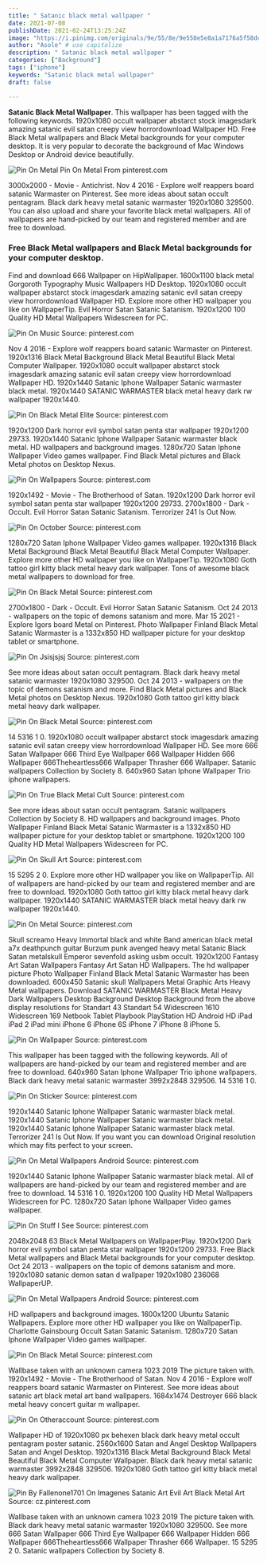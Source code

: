 ```yaml
---
title: " Satanic black metal wallpaper "
date: 2021-07-08
publishDate: 2021-02-24T13:25:24Z
image: "https://i.pinimg.com/originals/9e/55/8e/9e558e5e8a1a7176a5f58dc722b48cd2.jpg"
author: "Asole" # use capitalize
description: " Satanic black metal wallpaper "
categories: ["Background"]
tags: ["iphone"]
keywords: "Satanic black metal wallpaper"
draft: false

---
```



**Satanic Black Metal Wallpaper**. This wallpaper has been tagged with the following keywords. 1920x1080 occult wallpaper abstarct stock imagesdark amazing satanic evil satan creepy view horrordownload Wallpaper HD. Free Black Metal wallpapers and Black Metal backgrounds for your computer desktop. It is very popular to decorate the background of Mac Windows Desktop or Android device beautifully.

![Pin On Metal](https://i.pinimg.com/originals/14/e0/cd/14e0cd109e8637d379acdcd12684cd5c.png "Pin On Metal")
Pin On Metal From pinterest.com


3000x2000 - Movie - Antichrist. Nov 4 2016 - Explore wolf reappers board satanic Warmaster on Pinterest. See more ideas about satan occult pentagram. Black dark heavy metal satanic warmaster 1920x1080 329500. You can also upload and share your favorite black metal wallpapers. All of wallpapers are hand-picked by our team and registered member and are free to download.

### Free Black Metal wallpapers and Black Metal backgrounds for your computer desktop.

Find and download 666 Wallpaper on HipWallpaper. 1600x1100 black metal Gorgoroth Typography Music Wallpapers HD Desktop. 1920x1080 occult wallpaper abstarct stock imagesdark amazing satanic evil satan creepy view horrordownload Wallpaper HD. Explore more other HD wallpaper you like on WallpaperTip. Evil Horror Satan Satanic Satanism. 1920x1200 100 Quality HD Metal Wallpapers Widescreen for PC.


![Pin On Music](https://i.pinimg.com/736x/57/1e/1f/571e1f32f8762996c576d4012d6381c7.jpg "Pin On Music")
Source: pinterest.com

Nov 4 2016 - Explore wolf reappers board satanic Warmaster on Pinterest. 1920x1316 Black Metal Background Black Metal Beautiful Black Metal Computer Wallpaper. 1920x1080 occult wallpaper abstarct stock imagesdark amazing satanic evil satan creepy view horrordownload Wallpaper HD. 1920x1440 Satanic Iphone Wallpaper Satanic warmaster black metal. 1920x1440 SATANIC WARMASTER black metal heavy dark rw wallpaper 1920x1440.

![Pin On Black Metal Elite](https://i.pinimg.com/originals/4f/c6/4d/4fc64d9e271cb9fcada78254307a6ed3.png "Pin On Black Metal Elite")
Source: pinterest.com

1920x1200 Dark horror evil symbol satan penta star wallpaper 1920x1200 29733. 1920x1440 Satanic Iphone Wallpaper Satanic warmaster black metal. HD wallpapers and background images. 1280x720 Satan Iphone Wallpaper Video games wallpaper. Find Black Metal pictures and Black Metal photos on Desktop Nexus.

![Pin On Wallpapers](https://i.pinimg.com/474x/f7/e6/d7/f7e6d72cb300fc5cf47860e2ef1d76ec.jpg "Pin On Wallpapers")
Source: pinterest.com

1920x1492 - Movie - The Brotherhood of Satan. 1920x1200 Dark horror evil symbol satan penta star wallpaper 1920x1200 29733. 2700x1800 - Dark - Occult. Evil Horror Satan Satanic Satanism. Terrorizer 241 Is Out Now.

![Pin On October](https://i.pinimg.com/originals/42/4e/54/424e547bfbc3d6e3c548e3bcd5ec43dd.jpg "Pin On October")
Source: pinterest.com

1280x720 Satan Iphone Wallpaper Video games wallpaper. 1920x1316 Black Metal Background Black Metal Beautiful Black Metal Computer Wallpaper. Explore more other HD wallpaper you like on WallpaperTip. 1920x1080 Goth tattoo girl kitty black metal heavy dark wallpaper. Tons of awesome black metal wallpapers to download for free.

![Pin On Black Metal](https://i.pinimg.com/originals/92/13/42/9213425ed20579200076ff63d7c228cb.jpg "Pin On Black Metal")
Source: pinterest.com

2700x1800 - Dark - Occult. Evil Horror Satan Satanic Satanism. Oct 24 2013 - wallpapers on the topic of demons satanism and more. Mar 15 2021 - Explore Igors board Metal on Pinterest. Photo Wallpaper Finland Black Metal Satanic Warmaster is a 1332x850 HD wallpaper picture for your desktop tablet or smartphone.

![Pin On Jsisjsjsj](https://i.pinimg.com/736x/3e/6d/14/3e6d145c08a3a4b76ec76fb6771e4915.jpg "Pin On Jsisjsjsj")
Source: pinterest.com

See more ideas about satan occult pentagram. Black dark heavy metal satanic warmaster 1920x1080 329500. Oct 24 2013 - wallpapers on the topic of demons satanism and more. Find Black Metal pictures and Black Metal photos on Desktop Nexus. 1920x1080 Goth tattoo girl kitty black metal heavy dark wallpaper.

![Pin On Black Metal](https://i.pinimg.com/474x/a4/cc/ec/a4ccec17bd0bc3dc47914bd01221dcfc.jpg "Pin On Black Metal")
Source: pinterest.com

14 5316 1 0. 1920x1080 occult wallpaper abstarct stock imagesdark amazing satanic evil satan creepy view horrordownload Wallpaper HD. See more 666 Satan Wallpaper 666 Third Eye Wallpaper 666 Wallpaper Hidden 666 Wallpaper 666Theheartless666 Wallpaper Thrasher 666 Wallpaper. Satanic wallpapers Collection by Society 8. 640x960 Satan Iphone Wallpaper Trio iphone wallpapers.

![Pin On True Black Metal Cult](https://i.pinimg.com/originals/73/32/3d/73323d97ea1e921ed7be52b6ab506869.png "Pin On True Black Metal Cult")
Source: pinterest.com

See more ideas about satan occult pentagram. Satanic wallpapers Collection by Society 8. HD wallpapers and background images. Photo Wallpaper Finland Black Metal Satanic Warmaster is a 1332x850 HD wallpaper picture for your desktop tablet or smartphone. 1920x1200 100 Quality HD Metal Wallpapers Widescreen for PC.

![Pin On Skull Art](https://i.pinimg.com/474x/90/5a/4a/905a4a7246585d4f0cd474a20a730d30.jpg "Pin On Skull Art")
Source: pinterest.com

15 5295 2 0. Explore more other HD wallpaper you like on WallpaperTip. All of wallpapers are hand-picked by our team and registered member and are free to download. 1920x1080 Goth tattoo girl kitty black metal heavy dark wallpaper. 1920x1440 SATANIC WARMASTER black metal heavy dark rw wallpaper 1920x1440.

![Pin On Metal](https://i.pinimg.com/originals/14/e0/cd/14e0cd109e8637d379acdcd12684cd5c.png "Pin On Metal")
Source: pinterest.com

Skull screamo Heavy Immortal black and white Band american black metal a7x deathpunch guitar Burzum punk avenged heavy metal Satanic Black Satan metalskull Emperor sevenfold asking usbm occult. 1920x1200 Fantasy Art Satan Wallpapers Fantasy Art Satan HD Wallpapers. The hd wallpaper picture Photo Wallpaper Finland Black Metal Satanic Warmaster has been downloaded. 600x450 Satanic skull Wallpapers Metal Graphic Arts Heavy Metal wallpapers. Download SATANIC WARMASTER Black Metal Heavy Dark Wallpapers Desktop Background Desktop Background from the above display resolutions for Standart 43 Standart 54 Widescreen 1610 Widescreen 169 Netbook Tablet Playbook PlayStation HD Android HD iPad iPad 2 iPad mini iPhone 6 iPhone 6S iPhone 7 iPhone 8 iPhone 5.

![Pin On Wallpaper](https://i.pinimg.com/736x/57/19/02/571902da2cc62fcc280de106a586ac17.jpg "Pin On Wallpaper")
Source: pinterest.com

This wallpaper has been tagged with the following keywords. All of wallpapers are hand-picked by our team and registered member and are free to download. 640x960 Satan Iphone Wallpaper Trio iphone wallpapers. Black dark heavy metal satanic warmaster 3992x2848 329506. 14 5316 1 0.

![Pin On Sticker](https://i.pinimg.com/originals/b3/eb/54/b3eb547d5e89fdb7785caccc2ec6a8af.jpg "Pin On Sticker")
Source: pinterest.com

1920x1440 Satanic Iphone Wallpaper Satanic warmaster black metal. 1920x1440 Satanic Iphone Wallpaper Satanic warmaster black metal. 1920x1440 Satanic Iphone Wallpaper Satanic warmaster black metal. Terrorizer 241 Is Out Now. If you want you can download Original resolution which may fits perfect to your screen.

![Pin On Metal Wallpapers Android](https://i.pinimg.com/originals/c3/5b/e4/c35be48a8bd891dd95ef9a65747405a9.png "Pin On Metal Wallpapers Android")
Source: pinterest.com

1920x1440 Satanic Iphone Wallpaper Satanic warmaster black metal. All of wallpapers are hand-picked by our team and registered member and are free to download. 14 5316 1 0. 1920x1200 100 Quality HD Metal Wallpapers Widescreen for PC. 1280x720 Satan Iphone Wallpaper Video games wallpaper.

![Pin On Stuff I See](https://i.pinimg.com/originals/7a/8a/51/7a8a513453534193d1d065b242a9ac12.jpg "Pin On Stuff I See")
Source: pinterest.com

2048x2048 63 Black Metal Wallpapers on WallpaperPlay. 1920x1200 Dark horror evil symbol satan penta star wallpaper 1920x1200 29733. Free Black Metal wallpapers and Black Metal backgrounds for your computer desktop. Oct 24 2013 - wallpapers on the topic of demons satanism and more. 1920x1080 satanic demon satan d wallpaper 1920x1080 236068 WallpaperUP.

![Pin On Metal Wallpapers Android](https://i.pinimg.com/originals/0f/00/58/0f005895206b4dc95a62affa7b876a79.png "Pin On Metal Wallpapers Android")
Source: pinterest.com

HD wallpapers and background images. 1600x1200 Ubuntu Satanic Wallpapers. Explore more other HD wallpaper you like on WallpaperTip. Charlotte Gainsbourg Occult Satan Satanic Satanism. 1280x720 Satan Iphone Wallpaper Video games wallpaper.

![Pin On Black Metal](https://i.pinimg.com/originals/ec/72/90/ec729029aecee923f6dbe458fe7f6dc0.jpg "Pin On Black Metal")
Source: pinterest.com

Wallbase taken with an unknown camera 1023 2019 The picture taken with. 1920x1492 - Movie - The Brotherhood of Satan. Nov 4 2016 - Explore wolf reappers board satanic Warmaster on Pinterest. See more ideas about satanic art black metal art band wallpapers. 1684x1474 Destroyer 666 black metal heavy concert guitar m wallpaper.

![Pin On Otheraccount](https://i.pinimg.com/originals/28/74/49/2874493a377613932460adc67e8244bf.jpg "Pin On Otheraccount")
Source: pinterest.com

Wallpaper HD of 1920x1080 px behexen black dark heavy metal occult pentagram poster satanic. 2560x1600 Satan and Angel Desktop Wallpapers Satan and Angel Desktop. 1920x1316 Black Metal Background Black Metal Beautiful Black Metal Computer Wallpaper. Black dark heavy metal satanic warmaster 3992x2848 329506. 1920x1080 Goth tattoo girl kitty black metal heavy dark wallpaper.

![Pin By Fallenone1701 On Imagenes Satanic Art Evil Art Black Metal Art](https://i.pinimg.com/originals/9e/55/8e/9e558e5e8a1a7176a5f58dc722b48cd2.jpg "Pin By Fallenone1701 On Imagenes Satanic Art Evil Art Black Metal Art")
Source: cz.pinterest.com

Wallbase taken with an unknown camera 1023 2019 The picture taken with. Black dark heavy metal satanic warmaster 1920x1080 329500. See more 666 Satan Wallpaper 666 Third Eye Wallpaper 666 Wallpaper Hidden 666 Wallpaper 666Theheartless666 Wallpaper Thrasher 666 Wallpaper. 15 5295 2 0. Satanic wallpapers Collection by Society 8.

